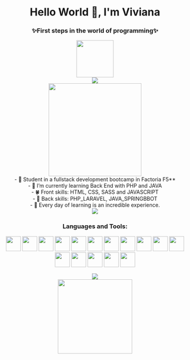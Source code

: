 <h1 align="center">Hello World 👋, I'm Viviana</h1>
<div  align="center" >
  <h3 align="center" >✨First steps in the world of programming✨ </h3>
  <img float="right" src="https://user-images.githubusercontent.com/104733789/180782025-dc3dfbf3-c1d0-4bb1-962e-093b16197d00.gif"  width="100" height="100"/> </div>
 <div align="center" ><img  src="https://user-images.githubusercontent.com/104733789/180783728-61354156-d7a6-416c-9815-8f0314fb9942.png"/> 

<div align="center" ><img  src="https://user-images.githubusercontent.com/104733789/180778862-6d6a1ff9-0e8d-43de-9932-81508e4a9fa1.png"  width="250" height="250"/> </div>
<div align="center" >
- 🍄 Student in a fullstack development bootcamp in Factoria F5** </br>
- 🌱 I’m currently learning Back End with PHP and JAVA</br>
- 🍀  Front skills: HTML, CSS, SASS and JAVASCRIPT</br>
- 🍂  Back skills: PHP_LARAVEL, JAVA_SPRINGBBOT</br>
- 🎡 Every day of learning is an incredible experience.</br>
  </div>

<div align="center" ><img  src="https://user-images.githubusercontent.com/104733789/180783728-61354156-d7a6-416c-9815-8f0314fb9942.png"/> 

<h3 align="center">Languages and Tools:</h3>
<p align="center"> 
<img src="https://cdn.jsdelivr.net/gh/devicons/devicon/icons/html5/html5-original.svg" width="40" height="40"/>
<img src="https://cdn.jsdelivr.net/gh/devicons/devicon/icons/css3/css3-original.svg" width="40" height="40" />
<img src="https://cdn.jsdelivr.net/gh/devicons/devicon/icons/sass/sass-original.svg" width="40" height="40"/>
<img src="https://cdn.jsdelivr.net/gh/devicons/devicon/icons/visualstudio/visualstudio-plain.svg" width="40" height="40"/>
<img src="https://cdn.jsdelivr.net/gh/devicons/devicon/icons/nodejs/nodejs-original-wordmark.svg" width="40" height="40"/>
<img src="https://cdn.jsdelivr.net/gh/devicons/devicon/icons/figma/figma-original.svg" width="40" height="40"/>
<img src="https://cdn.jsdelivr.net/gh/devicons/devicon/icons/bootstrap/bootstrap-plain-wordmark.svg" width="40" height="40"/>
<img src="https://cdn.jsdelivr.net/gh/devicons/devicon/icons/javascript/javascript-original.svg" width="40" height="40"/>
<img src="https://cdn.jsdelivr.net/gh/devicons/devicon/icons/canva/canva-original.svg" width="40" height="40"/>
<img src="https://cdn.jsdelivr.net/gh/devicons/devicon/icons/vuejs/vuejs-original.svg" width="40" height="40" />
<img src="https://cdn.jsdelivr.net/gh/devicons/devicon/icons/mysql/mysql-original-wordmark.svg" width="40" height="40"/>
<img src="https://cdn.jsdelivr.net/gh/devicons/devicon/icons/jira/jira-original-wordmark.svg" width="40" height="40"/>
<img src="https://cdn.jsdelivr.net/gh/devicons/devicon/icons/php/php-original.svg" width="40" height="40"/>
<img src="https://cdn.jsdelivr.net/gh/devicons/devicon/icons/laravel/laravel-plain-wordmark.svg" width="40" height="40" />
<img src="https://cdn.jsdelivr.net/gh/devicons/devicon/icons/java/java-original-wordmark.svg" width="40" height="40"/>
<img src="https://cdn.jsdelivr.net/gh/devicons/devicon/icons/spring/spring-original-wordmark.svg" width="40" height="40" />
          
          
</p>
  <div align="center" ><img  src="https://user-images.githubusercontent.com/104733789/180783728-61354156-d7a6-416c-9815-8f0314fb9942.png"/> 

<div align="center" ><img  src="https://user-images.githubusercontent.com/104733789/180779440-8d1de173-a0cf-450b-bf69-b182b687ee5a.png" height="200" />
